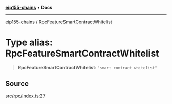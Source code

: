 [**eip155-chains**](../README.md) • **Docs**

***

[eip155-chains](../globals.md) / RpcFeatureSmartContractWhitelist

# Type alias: RpcFeatureSmartContractWhitelist

> **RpcFeatureSmartContractWhitelist**: `"smart contract whitelist"`

## Source

[src/rpc/index.ts:27](https://github.com/ivanzzeth/eip155-chains/blob/1338acd729e1930017264c44f09e203c6cd544d3/src/rpc/index.ts#L27)
